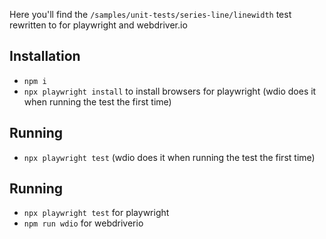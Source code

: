 Here you'll find the `/samples/unit-tests/series-line/linewidth` test rewritten to for playwright and webdriver.io

## Installation
* `npm i`
* `npx playwright install` to install browsers for playwright (wdio does it when running the test the first time)

## Running
* `npx playwright test` (wdio does it when running the test the first time)

## Running
* `npx playwright test` for playwright
* `npm run wdio` for webdriverio
